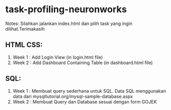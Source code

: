 # task-profiling-neuronworks


Notes: Silahkan jalankan index.html dan pilih task yang ingin dilihat.Terimakasih 


## HTML CSS:
1. Week 1 : Add Login View (in login.html file)
2. Week 2 : Add Dashboard Containing Table (in dashboard.html file)

## SQL:
1. Week 1 : Membuat query sederhana untuk SQL. Data SQL menggunakan data dari mysqltutorial.org/mysql-sample-database.aspx 
2. Week 2 : Membuat Query dan Database sesuai dengan form GOJEK
